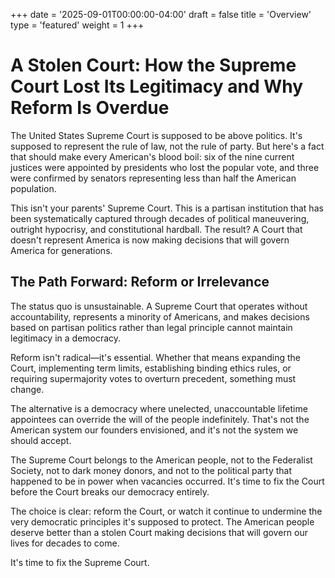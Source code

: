 +++
date = '2025-09-01T00:00:00-04:00'
draft = false
title = 'Overview'
type = 'featured'
weight = 1
+++

# A Stolen Court: How the Supreme Court Lost Its Legitimacy and Why Reform Is Overdue

The United States Supreme Court is supposed to be above politics. It's supposed to represent the rule of law, not the rule of party. But here's a fact that should make every American's blood boil: six of the nine current justices were appointed by presidents who lost the popular vote, and three were confirmed by senators representing less than half the American population.

This isn't your parents' Supreme Court. This is a partisan institution that has been systematically captured through decades of political maneuvering, outright hypocrisy, and constitutional hardball. The result? A Court that doesn't represent America is now making decisions that will govern America for generations.

## The Path Forward: Reform or Irrelevance

The status quo is unsustainable. A Supreme Court that operates without accountability, represents a minority of Americans, and makes decisions based on partisan politics rather than legal principle cannot maintain legitimacy in a democracy.

Reform isn't radical—it's essential. Whether that means expanding the Court, implementing term limits, establishing binding ethics rules, or requiring supermajority votes to overturn precedent, something must change.

The alternative is a democracy where unelected, unaccountable lifetime appointees can override the will of the people indefinitely. That's not the American system our founders envisioned, and it's not the system we should accept.

The Supreme Court belongs to the American people, not to the Federalist Society, not to dark money donors, and not to the political party that happened to be in power when vacancies occurred. It's time to fix the Court before the Court breaks our democracy entirely.

The choice is clear: reform the Court, or watch it continue to undermine the very democratic principles it's supposed to protect. The American people deserve better than a stolen Court making decisions that will govern our lives for decades to come.

It's time to fix the Supreme Court.